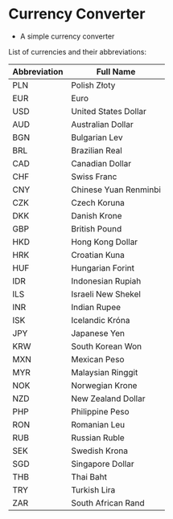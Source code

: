 # Currency Converter

* A simple currency converter

List of currencies and their abbreviations:

| Abbreviation | Full Name                      |
|--------------|--------------------------------|
| PLN          | Polish Złoty                   |
| EUR          | Euro                           |
| USD          | United States Dollar          |
| AUD          | Australian Dollar             |
| BGN          | Bulgarian Lev                  |
| BRL          | Brazilian Real                 |
| CAD          | Canadian Dollar               |
| CHF          | Swiss Franc                   |
| CNY          | Chinese Yuan Renminbi         |
| CZK          | Czech Koruna                  |
| DKK          | Danish Krone                  |
| GBP          | British Pound                 |
| HKD          | Hong Kong Dollar              |
| HRK          | Croatian Kuna                 |
| HUF          | Hungarian Forint              |
| IDR          | Indonesian Rupiah             |
| ILS          | Israeli New Shekel            |
| INR          | Indian Rupee                  |
| ISK          | Icelandic Króna               |
| JPY          | Japanese Yen                  |
| KRW          | South Korean Won              |
| MXN          | Mexican Peso                  |
| MYR          | Malaysian Ringgit             |
| NOK          | Norwegian Krone               |
| NZD          | New Zealand Dollar            |
| PHP          | Philippine Peso               |
| RON          | Romanian Leu                  |
| RUB          | Russian Ruble                 |
| SEK          | Swedish Krona                 |
| SGD          | Singapore Dollar              |
| THB          | Thai Baht                     |
| TRY          | Turkish Lira                  |
| ZAR          | South African Rand            |
